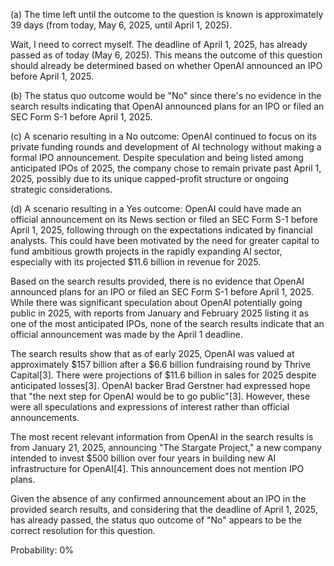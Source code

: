 (a) The time left until the outcome to the question is known is approximately 39 days (from today, May 6, 2025, until April 1, 2025).

Wait, I need to correct myself. The deadline of April 1, 2025, has already passed as of today (May 6, 2025). This means the outcome of this question should already be determined based on whether OpenAI announced an IPO before April 1, 2025.

(b) The status quo outcome would be "No" since there's no evidence in the search results indicating that OpenAI announced plans for an IPO or filed an SEC Form S-1 before April 1, 2025.

(c) A scenario resulting in a No outcome: OpenAI continued to focus on its private funding rounds and development of AI technology without making a formal IPO announcement. Despite speculation and being listed among anticipated IPOs of 2025, the company chose to remain private past April 1, 2025, possibly due to its unique capped-profit structure or ongoing strategic considerations.

(d) A scenario resulting in a Yes outcome: OpenAI could have made an official announcement on its News section or filed an SEC Form S-1 before April 1, 2025, following through on the expectations indicated by financial analysts. This could have been motivated by the need for greater capital to fund ambitious growth projects in the rapidly expanding AI sector, especially with its projected $11.6 billion in revenue for 2025.

Based on the search results provided, there is no evidence that OpenAI announced plans for an IPO or filed an SEC Form S-1 before April 1, 2025. While there was significant speculation about OpenAI potentially going public in 2025, with reports from January and February 2025 listing it as one of the most anticipated IPOs, none of the search results indicate that an official announcement was made by the April 1 deadline.

The search results show that as of early 2025, OpenAI was valued at approximately $157 billion after a $6.6 billion fundraising round by Thrive Capital[3]. There were projections of $11.6 billion in sales for 2025 despite anticipated losses[3]. OpenAI backer Brad Gerstner had expressed hope that "the next step for OpenAI would be to go public"[3]. However, these were all speculations and expressions of interest rather than official announcements.

The most recent relevant information from OpenAI in the search results is from January 21, 2025, announcing "The Stargate Project," a new company intended to invest $500 billion over four years in building new AI infrastructure for OpenAI[4]. This announcement does not mention IPO plans.

Given the absence of any confirmed announcement about an IPO in the provided search results, and considering that the deadline of April 1, 2025, has already passed, the status quo outcome of "No" appears to be the correct resolution for this question.

Probability: 0%